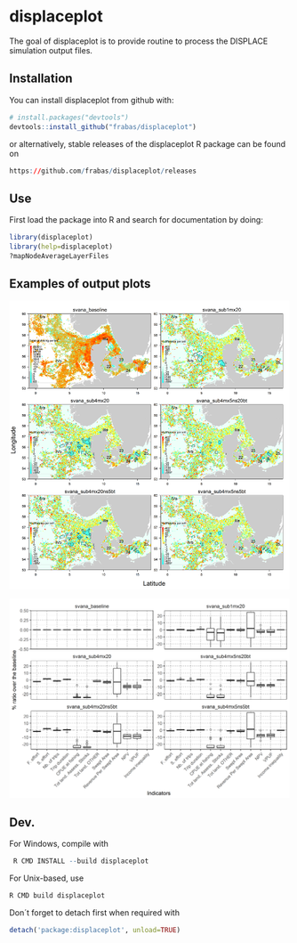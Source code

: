 

displaceplot
=======

The goal of displaceplot is to provide routine to process the DISPLACE simulation output files.

Installation
------------

You can install displaceplot from github with:

``` r
# install.packages("devtools")
devtools::install_github("frabas/displaceplot")
```

or alternatively, stable releases of the displaceplot R package can be found on 
``` r
https://github.com/frabas/displaceplot/releases
```

Use
------------
First load the package into R and search for documentation by doing:
``` r
library(displaceplot)
library(help=displaceplot)
?mapNodeAverageLayerFiles
```

Examples of output plots
------------

<p align="center">
  <img src="figs/map_averaged_cumcatches.png?raw=true">
</p>

<p align="center">
  <img src="figs/indicators_boxplot_persce.png?raw=true">
</p>

Dev.
------------
For Windows, compile with
``` r
 R CMD INSTALL --build displaceplot
```
For Unix-based, use
``` r
R CMD build displaceplot
```
Don´t forget to detach first when required with
``` r
detach('package:displaceplot', unload=TRUE)
```

